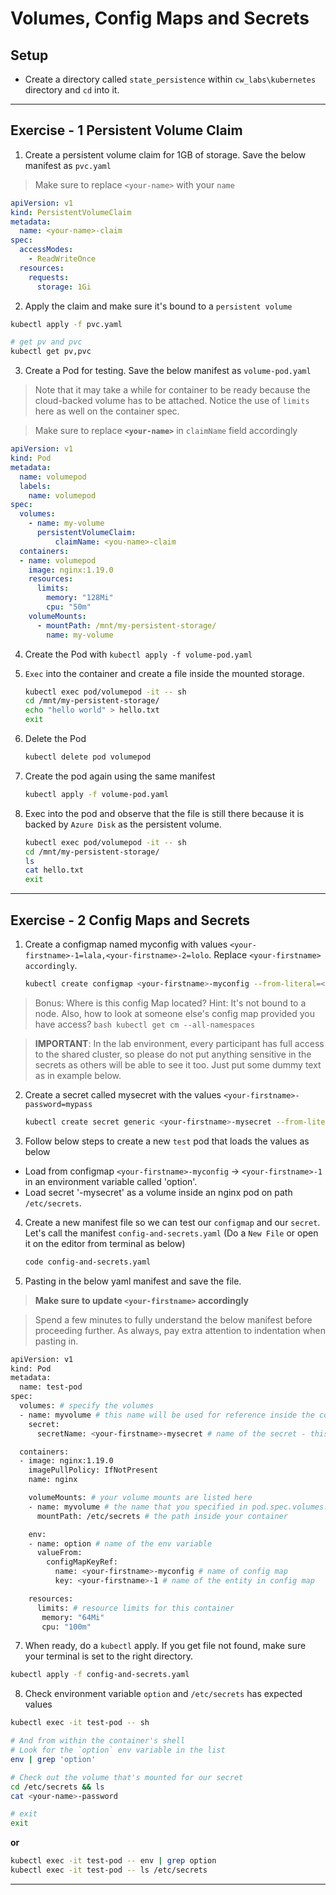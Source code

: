 # Volumes, Config Maps and Secrets

## Setup

* Create a directory called `state_persistence` within `cw_labs\kubernetes` directory and `cd` into it.

---

## Exercise - 1 Persistent Volume Claim

1. Create a persistent volume claim for 1GB of storage. Save the below manifest as `pvc.yaml`

> Make sure to replace `<your-name>` with your `name`
```yaml
apiVersion: v1
kind: PersistentVolumeClaim
metadata:
  name: <your-name>-claim
spec:
  accessModes:
    - ReadWriteOnce 
  resources:
    requests:
      storage: 1Gi
```

2. Apply the claim and make sure it's bound to a `persistent volume`

```bash
kubectl apply -f pvc.yaml

# get pv and pvc
kubectl get pv,pvc
```

3. Create a Pod for testing. Save the below manifest as `volume-pod.yaml`

>Note that it may take a while for container to be ready because the cloud-backed volume has to be attached. Notice the use of `limits` here as well on the container spec.

> Make sure to replace **`<your-name>`** in `claimName` field accordingly

```yaml
apiVersion: v1
kind: Pod
metadata:
  name: volumepod
  labels:
    name: volumepod
spec:
  volumes:
    - name: my-volume               
      persistentVolumeClaim:
          claimName: <you-name>-claim
  containers:
  - name: volumepod
    image: nginx:1.19.0
    resources:
      limits:
        memory: "128Mi"
        cpu: "50m"    
    volumeMounts:
      - mountPath: /mnt/my-persistent-storage/
        name: my-volume
```

4. Create the Pod with `kubectl apply -f volume-pod.yaml`

5. `Exec` into the container and create a file inside the mounted storage.

    ```bash
    kubectl exec pod/volumepod -it -- sh
    cd /mnt/my-persistent-storage/
    echo "hello world" > hello.txt
    exit
    ```
    
6. Delete the Pod

    ```bash
    kubectl delete pod volumepod
    ```

7. Create the pod again using the same manifest

    ```bash
    kubectl apply -f volume-pod.yaml
    ```
8. Exec into the pod and observe that the file is still there because it is backed by `Azure Disk` as the persistent volume.

    ```bash
    kubectl exec pod/volumepod -it -- sh
    cd /mnt/my-persistent-storage/
    ls
    cat hello.txt
    exit
    ```
---

## Exercise - 2 Config Maps and Secrets

1. Create a configmap named myconfig with values `<your-firstname>-1=lala,<your-firstname>-2=lolo`. Replace `<your-firstname> accordingly`.

    ```bash
    kubectl create configmap <your-firstname>-myconfig --from-literal=<your-firstname>-1=lala --from-literal=<your-firstname>-2=lolo
    ```

>Bonus: Where is this config Map located? Hint: It's not bound to a node. Also, how to look at someone else's config map provided you have access? 
    ```bash
      kubectl get cm --all-namespaces
    ```

> **IMPORTANT**: In the lab environment, every participant has full access to the shared cluster, so please do not put anything sensitive in the secrets as others will be able to see it too. Just put some dummy text as in example below.


2. Create a secret called mysecret with the values `<your-firstname>-password=mypass`

    ```bash
    kubectl create secret generic <your-firstname>-mysecret --from-literal=<your-firstname>-password=mypass
    ```

3. Follow below steps to create a new `test` pod that loads the values as below

  * Load from configmap ```<your-firstname>-myconfig``` ->  ```<your-firstname>-1``` in an environment variable called 'option'.    
  * Load secret '<your-firstname>-mysecret' as a volume inside an nginx pod on path ```/etc/secrets```.

4. Create a new manifest file so we can test our `configmap` and our `secret`. Let's call the manifest `config-and-secrets.yaml` (Do a `New File` or open it on the editor from terminal as below)

    ```bash    
    code config-and-secrets.yaml
    ```

5. Pasting in the below yaml manifest and save the file.

> **Make sure to update `<your-firstname>` accordingly**

> Spend a few minutes to fully understand the below manifest before proceeding further. As always, pay extra attention to indentation when pasting in.
    
```bash
apiVersion: v1
kind: Pod
metadata:
  name: test-pod
spec:
  volumes: # specify the volumes
  - name: myvolume # this name will be used for reference inside the container
    secret: 
      secretName: <your-firstname>-mysecret # name of the secret - this must already exist on pod creation

  containers:
  - image: nginx:1.19.0
    imagePullPolicy: IfNotPresent
    name: nginx

    volumeMounts: # your volume mounts are listed here
    - name: myvolume # the name that you specified in pod.spec.volumes.name
      mountPath: /etc/secrets # the path inside your container   

    env:
    - name: option # name of the env variable
      valueFrom:
        configMapKeyRef:
          name: <your-firstname>-myconfig # name of config map
          key: <your-firstname>-1 # name of the entity in config map

    resources:
      limits: # resource limits for this container
       memory: "64Mi"
       cpu: "100m"
```

7. When ready, do a `kubectl` apply. If you get file not found, make sure your terminal is set to the right directory.    

```bash    
kubectl apply -f config-and-secrets.yaml    
```

8. Check environment variable ```option``` and ```/etc/secrets``` has expected values
    
  ```bash
  kubectl exec -it test-pod -- sh

  # And from within the container's shell
  # Look for the `option` env variable in the list
  env | grep 'option'
  
  # Check out the volume that's mounted for our secret
  cd /etc/secrets && ls
  cat <your-name>-password

  # exit
  exit
  ```
  **or**

  ```bash
  kubectl exec -it test-pod -- env | grep option
  kubectl exec -it test-pod -- ls /etc/secrets
  ```

---

